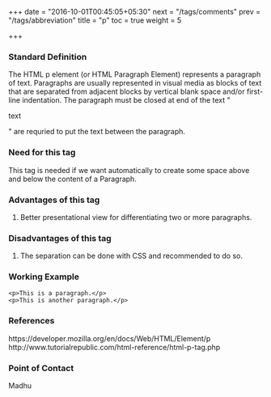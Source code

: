 +++
date = "2016-10-01T00:45:05+05:30"
next = "/tags/comments"
prev = "/tags/abbreviation"
title = "p"
toc = true
weight = 5

+++
<h3>Standard Definition</h3>
The HTML p element (or HTML Paragraph Element) represents a paragraph of text. Paragraphs are usually represented
in visual media as blocks of text that are separated from adjacent blocks by vertical blank space and/or first-line
indentation. The paragraph must be closed at end of the text "<p> text </p>" are requried to put the text between the
paragraph.

<h3>Need for this tag</h3>
This tag is needed if we want automatically to create some space above and below the content of a Paragraph.

<h3>Advantages of this tag</h3>
<ol>
  <li>Better presentational view for differentiating two or more paragraphs.</li>
</ol>

<h3>Disadvantages of this tag</h3>
<ol>
  <li>The separation can be done with CSS and recommended to do so.</li>
</ol>



<h3>Working Example</h3>

    <p>This is a paragraph.</p>
    <p>This is another paragraph.</p>

<h3>References</h3>
https://developer.mozilla.org/en/docs/Web/HTML/Element/p
<br>
http://www.tutorialrepublic.com/html-reference/html-p-tag.php

<h3>Point of Contact</h3>
Madhu
